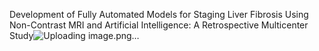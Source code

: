 Development of Fully Automated Models for Staging Liver Fibrosis Using Non-Contrast MRI and Artificial Intelligence: A Retrospective Multicenter Study![Uploading image.png…]()


